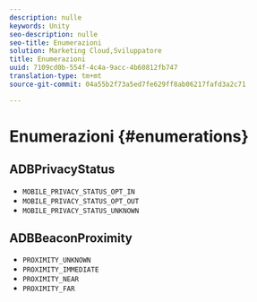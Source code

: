 ```yaml
---
description: nulle
keywords: Unity
seo-description: nulle
seo-title: Enumerazioni
solution: Marketing Cloud,Sviluppatore
title: Enumerazioni
uuid: 7109cd0b-554f-4c4a-9acc-4b60812fb747
translation-type: tm+mt
source-git-commit: 04a55b2f73a5ed7fe629ff8ab06217fafd3a2c71

---
```



# Enumerazioni {#enumerations}

## ADBPrivacyStatus

* `MOBILE_PRIVACY_STATUS_OPT_IN`
* `MOBILE_PRIVACY_STATUS_OPT_OUT`
* `MOBILE_PRIVACY_STATUS_UNKNOWN`

## ADBBeaconProximity

* `PROXIMITY_UNKNOWN`
* `PROXIMITY_IMMEDIATE`
* `PROXIMITY_NEAR`
* `PROXIMITY_FAR`

